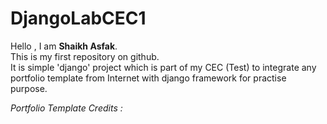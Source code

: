 # DjangoLabCEC1

Hello , I am <b>Shaikh Asfak</b>.<br>
This is my first repository on github.<br>
It is simple 'django' project which is part of my CEC (Test) to integrate any portfolio template from Internet with django framework for practise purpose.<br>

<i>Portfolio Template Credits : </i>
<!-- =======================================================
  * Template Name: Laura
  * Updated: May 30 2023 with Bootstrap v5.3.0
  * Template URL: https://bootstrapmade.com/laura-free-creative-bootstrap-theme/
  * Author: BootstrapMade.com
  * License: https://bootstrapmade.com/license/
  ======================================================== -->
